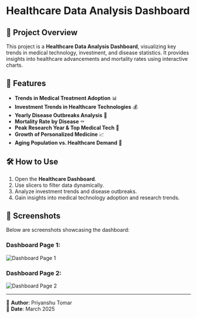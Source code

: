 # Healthcare Data Analysis Dashboard

## 📌 Project Overview
This project is a **Healthcare Data Analysis Dashboard**, visualizing key trends in medical technology, investment, and disease statistics. It provides insights into healthcare advancements and mortality rates using interactive charts.

## 🚀 Features
- **Trends in Medical Treatment Adoption** 📊
- **Investment Trends in Healthcare Technologies** 💰
- **Yearly Disease Outbreaks Analysis** 🦠
- **Mortality Rate by Disease** ⚰️
- **Peak Research Year & Top Medical Tech** 🏥
- **Growth of Personalized Medicine** 📈
- **Aging Population vs. Healthcare Demand** 👴

## 🛠️ How to Use
1. Open the **Healthcare Dashboard**.
2. Use slicers to filter data dynamically.
3. Analyze investment trends and disease outbreaks.
4. Gain insights into medical technology adoption and research trends.

## 📸 Screenshots
Below are screenshots showcasing the dashboard:

### **Dashboard Page 1:**
![Dashboard Page 1](Screenshot_2025-03-23_140200.png)

### **Dashboard Page 2:**
![Dashboard Page 2](Screenshot_2025-03-23_140222.png)

---
📢 **Author**: Priyanshu Tomar  
📅 **Date**: March 2025

